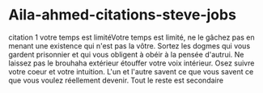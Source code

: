 # Aila-ahmed-citations-steve-jobs
citation 1 
votre temps est limitéVotre temps est limité, ne le gâchez pas en menant une existence qui n'est pas la vôtre. 
Sortez les dogmes qui vous gardent prisonnier et qui vous obligent à obéir à la pensée d'autrui. 
Ne laissez pas le brouhaha extérieur étouffer votre voix intérieur. Osez suivre votre coeur et votre intuition. 
L'un et l'autre savent ce que vous savent ce que vous voulez réellement devenir.
Tout le reste est secondaire  
